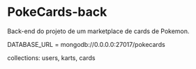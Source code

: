 # PokeCards-back

Back-end do projeto de um marketplace de cards de Pokemon.

DATABASE_URL = mongodb://0.0.0.0:27017/pokecards

collections: users, karts, cards
